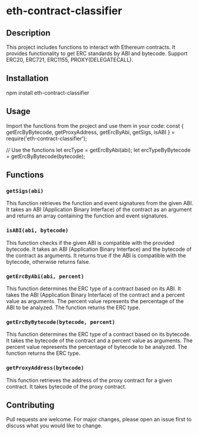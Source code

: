 # eth-contract-classifier

## Description

This project includes functions to interact with Ethereum contracts. It provides functionality to get ERC standards by ABI and bytecode. Support ERC20, ERC721, ERC1155, PROXY(DELEGATECALL).

## Installation

npm install eth-contract-classifier

## Usage

Import the functions from the project and use them in your code:
const { getErcByBytecode, getProxyAddress, getErcByAbi, getSigs, isABI } = require('eth-contract-classifier');

// Use the functions let ercType = getErcByAbi(abi); let ercTypeByBytecode = getErcByBytecode(bytecode);

## Functions

### `getSigs(abi)`
This function retrieves the function and event signatures from the given ABI. It takes an ABI (Application Binary Interface) of the contract as an argument and returns an array containing the function and event signatures.

### `isABI(abi, bytecode)`
This function checks if the given ABI is compatible with the provided bytecode. It takes an ABI (Application Binary Interface) and the bytecode of the contract as arguments. It returns true if the ABI is compatible with the bytecode, otherwise returns false.

### `getErcByAbi(abi, percent)`
This function determines the ERC type of a contract based on its ABI. It takes the ABI (Application Binary Interface) of the contract and a percent value as arguments. The percent value represents the percentage of the ABI to be analyzed. The function returns the ERC type.

### `getErcByBytecode(bytecode, percent)`
This function determines the ERC type of a contract based on its bytecode. It takes the bytecode of the contract and a percent value as arguments. The percent value represents the percentage of bytecode to be analyzed. The function returns the ERC type.

### `getProxyAddress(bytecode)`
This function retrieves the address of the proxy contract for a given contract. It takes bytecode of the proxy contract.

## Contributing

Pull requests are welcome. For major changes, please open an issue first to discuss what you would like to change.
